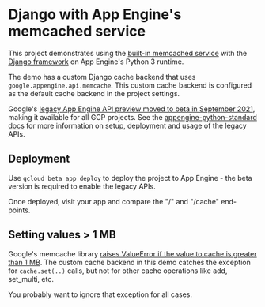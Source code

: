 Django with App Engine's memcached service
==========================================

This project demonstrates using the [built-in memcached service][2] with the [Django framework][3] on App Engine's Python 3 runtime.

The demo has a custom Django cache backend that uses `google.appengine.api.memcache`. This custom cache backend is configured as the default cache backend in the project settings.

Google's [legacy App Engine API preview moved to beta in September 2021][1], making it available for all GCP projects. See the [appengine-python-standard docs][4] for more information on setup, deployment and usage of the legacy APIs.


Deployment
----------

Use `gcloud beta app deploy` to deploy the project to App Engine - the beta version is required to enable the legacy APIs.

Once deployed, visit your app and compare the "/" and "/cache" end-points.


Setting values > 1 MB
---------------------

Google's memcache library [raises ValueError if the value to cache is greater than 1 MB][5]. The custom cache backend in this demo catches the exception for `cache.set(..)` calls, but not for other cache operations like add, set_multi, etc.

You probably want to ignore that exception for all cases.


[1]: https://cloud.google.com/appengine/docs/standard/python3/release-notes#September_27_2021
[2]: https://cloud.google.com/appengine/docs/standard/python3/reference/services/bundled/google/appengine/api/memcache
[3]: https://www.djangoproject.com/
[4]: https://github.com/GoogleCloudPlatform/appengine-python-standard
[5]: https://github.com/GoogleCloudPlatform/appengine-python-standard/blob/cc19a2edb1907a8b91c6fb190760ade6ae249a08/src/google/appengine/api/memcache/__init__.py#L253
